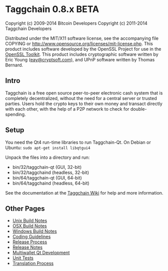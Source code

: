 Taggchain 0.8.x BETA
====================

Copyright (c) 2009-2014 Bitcoin Developers
Copyright (c) 2011-2014 Taggchain Developers

Distributed under the MIT/X11 software license, see the accompanying
file COPYING or http://www.opensource.org/licenses/mit-license.php.
This product includes software developed by the OpenSSL Project for use in the [OpenSSL Toolkit](http://www.openssl.org/). This product includes
cryptographic software written by Eric Young ([eay@cryptsoft.com](mailto:eay@cryptsoft.com)), and UPnP software written by Thomas Bernard.


Intro
---------------------
Taggchain is a free open source peer-to-peer electronic cash system that is
completely decentralized, without the need for a central server or trusted
parties.  Users hold the crypto keys to their own money and transact directly
with each other, with the help of a P2P network to check for double-spending.


Setup
---------------------
You need the Qt4 run-time libraries to run Taggchain-Qt. On Debian or Ubuntu:
	`sudo apt-get install libqtgui4`

Unpack the files into a directory and run:

- bin/32/taggchain-qt (GUI, 32-bit)
- bin/32/taggchaind (headless, 32-bit)
- bin/64/taggchain-qt (GUI, 64-bit)
- bin/64/taggchaind (headless, 64-bit)

See the documentation at the [Taggchain Wiki](http://taggchain.info)
for help and more information.


Other Pages
---------------------
- [Unix Build Notes](build-unix.md)
- [OSX Build Notes](build-osx.md)
- [Windows Build Notes](build-msw.md)
- [Coding Guidelines](coding.md)
- [Release Process](release-process.md)
- [Release Notes](release-notes.md)
- [Multiwallet Qt Development](multiwallet-qt.md)
- [Unit Tests](unit-tests.md)
- [Translation Process](translation_process.md)
